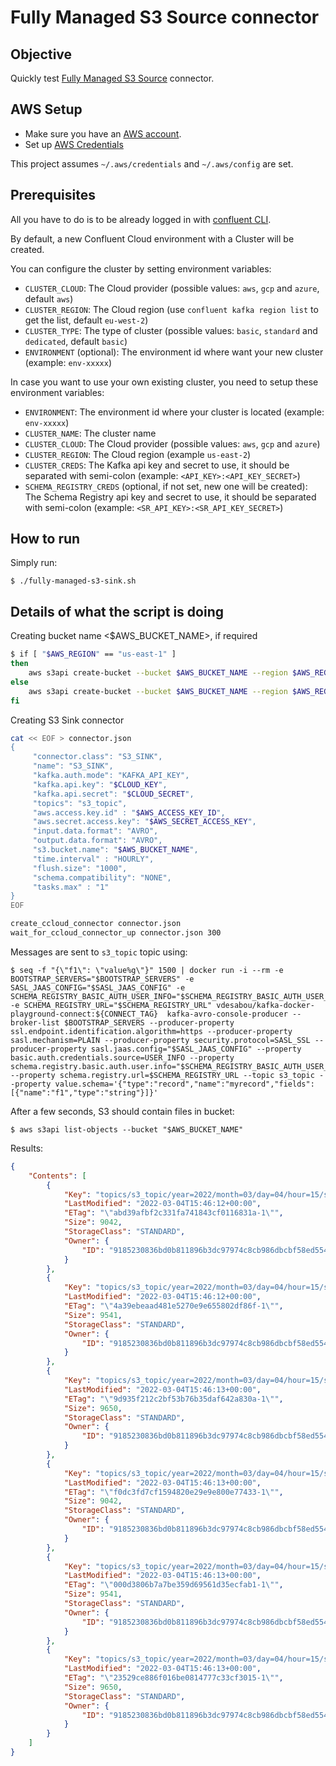 # Fully Managed S3 Source connector

## Objective

Quickly test [Fully Managed S3 Source](https://docs.confluent.io/cloud/current/connectors/cc-s3-source.html) connector.



## AWS Setup

* Make sure you have an [AWS account](https://docs.aws.amazon.com/streams/latest/dev/before-you-begin.html#setting-up-sign-up-for-aws).
* Set up [AWS Credentials](https://docs.confluent.io/current/connect/kafka-connect-kinesis/quickstart.html#aws-credentials)

This project assumes `~/.aws/credentials` and `~/.aws/config` are set.

## Prerequisites

All you have to do is to be already logged in with [confluent CLI](https://docs.confluent.io/confluent-cli/current/overview.html#confluent-cli-overview).

By default, a new Confluent Cloud environment with a Cluster will be created.

You can configure the cluster by setting environment variables:

* `CLUSTER_CLOUD`: The Cloud provider (possible values: `aws`, `gcp` and `azure`, default `aws`)
* `CLUSTER_REGION`: The Cloud region (use `confluent kafka region list` to get the list, default `eu-west-2`)
* `CLUSTER_TYPE`: The type of cluster (possible values: `basic`, `standard` and `dedicated`, default `basic`)
* `ENVIRONMENT` (optional): The environment id where want your new cluster (example: `env-xxxxx`) 

In case you want to use your own existing cluster, you need to setup these environment variables:

* `ENVIRONMENT`: The environment id where your cluster is located (example: `env-xxxxx`) 
* `CLUSTER_NAME`: The cluster name
* `CLUSTER_CLOUD`: The Cloud provider (possible values: `aws`, `gcp` and `azure`)
* `CLUSTER_REGION`: The Cloud region (example `us-east-2`)
* `CLUSTER_CREDS`: The Kafka api key and secret to use, it should be separated with semi-colon (example: `<API_KEY>:<API_KEY_SECRET>`)
* `SCHEMA_REGISTRY_CREDS` (optional, if not set, new one will be created): The Schema Registry api key and secret to use, it should be separated with semi-colon (example: `<SR_API_KEY>:<SR_API_KEY_SECRET>`)

## How to run

Simply run:

```
$ ./fully-managed-s3-sink.sh
```

## Details of what the script is doing

Creating bucket name <$AWS_BUCKET_NAME>, if required

```bash
$ if [ "$AWS_REGION" == "us-east-1" ]
then
    aws s3api create-bucket --bucket $AWS_BUCKET_NAME --region $AWS_REGION
else
    aws s3api create-bucket --bucket $AWS_BUCKET_NAME --region $AWS_REGION --create-bucket-configuration LocationConstraint=$AWS_REGION
fi
```


Creating S3 Sink connector

```bash
cat << EOF > connector.json
{
     "connector.class": "S3_SINK",
     "name": "S3_SINK",
     "kafka.auth.mode": "KAFKA_API_KEY",
     "kafka.api.key": "$CLOUD_KEY",
     "kafka.api.secret": "$CLOUD_SECRET",
     "topics": "s3_topic",
     "aws.access.key.id" : "$AWS_ACCESS_KEY_ID",
     "aws.secret.access.key": "$AWS_SECRET_ACCESS_KEY",
     "input.data.format": "AVRO",
     "output.data.format": "AVRO",
     "s3.bucket.name": "$AWS_BUCKET_NAME",
     "time.interval" : "HOURLY",
     "flush.size": "1000",
     "schema.compatibility": "NONE",
     "tasks.max" : "1"
}
EOF

create_ccloud_connector connector.json
wait_for_ccloud_connector_up connector.json 300
```

Messages are sent to `s3_topic` topic using:

```
$ seq -f "{\"f1\": \"value%g\"}" 1500 | docker run -i --rm -e BOOTSTRAP_SERVERS="$BOOTSTRAP_SERVERS" -e SASL_JAAS_CONFIG="$SASL_JAAS_CONFIG" -e SCHEMA_REGISTRY_BASIC_AUTH_USER_INFO="$SCHEMA_REGISTRY_BASIC_AUTH_USER_INFO" -e SCHEMA_REGISTRY_URL="$SCHEMA_REGISTRY_URL" vdesabou/kafka-docker-playground-connect:${CONNECT_TAG}  kafka-avro-console-producer --broker-list $BOOTSTRAP_SERVERS --producer-property ssl.endpoint.identification.algorithm=https --producer-property sasl.mechanism=PLAIN --producer-property security.protocol=SASL_SSL --producer-property sasl.jaas.config="$SASL_JAAS_CONFIG" --property basic.auth.credentials.source=USER_INFO --property schema.registry.basic.auth.user.info="$SCHEMA_REGISTRY_BASIC_AUTH_USER_INFO" --property schema.registry.url=$SCHEMA_REGISTRY_URL --topic s3_topic --property value.schema='{"type":"record","name":"myrecord","fields":[{"name":"f1","type":"string"}]}'
```

After a few seconds, S3 should contain files in bucket:

```
$ aws s3api list-objects --bucket "$AWS_BUCKET_NAME"
```

Results:

```json
{
    "Contents": [
        {
            "Key": "topics/s3_topic/year=2022/month=03/day=04/hour=15/s3_topic+0+0000000000.avro",
            "LastModified": "2022-03-04T15:46:12+00:00",
            "ETag": "\"abd39afbf2c331fa741843cf0116831a-1\"",
            "Size": 9042,
            "StorageClass": "STANDARD",
            "Owner": {
                "ID": "9185230836bd0b811896b3dc97974c8cb986dbcbf58ed554d6e9e6412a237e60"
            }
        },
        {
            "Key": "topics/s3_topic/year=2022/month=03/day=04/hour=15/s3_topic+0+0000001000.avro",
            "LastModified": "2022-03-04T15:46:12+00:00",
            "ETag": "\"4a39ebeaad481e5270e9e655802df86f-1\"",
            "Size": 9541,
            "StorageClass": "STANDARD",
            "Owner": {
                "ID": "9185230836bd0b811896b3dc97974c8cb986dbcbf58ed554d6e9e6412a237e60"
            }
        },
        {
            "Key": "topics/s3_topic/year=2022/month=03/day=04/hour=15/s3_topic+0+0000002000.avro",
            "LastModified": "2022-03-04T15:46:13+00:00",
            "ETag": "\"9d935f212c2bf53b76b35daf642a830a-1\"",
            "Size": 9650,
            "StorageClass": "STANDARD",
            "Owner": {
                "ID": "9185230836bd0b811896b3dc97974c8cb986dbcbf58ed554d6e9e6412a237e60"
            }
        },
        {
            "Key": "topics/s3_topic/year=2022/month=03/day=04/hour=15/s3_topic+0+0000003000.avro",
            "LastModified": "2022-03-04T15:46:13+00:00",
            "ETag": "\"f0dc3fd7cf1594820e29e9e800e77433-1\"",
            "Size": 9042,
            "StorageClass": "STANDARD",
            "Owner": {
                "ID": "9185230836bd0b811896b3dc97974c8cb986dbcbf58ed554d6e9e6412a237e60"
            }
        },
        {
            "Key": "topics/s3_topic/year=2022/month=03/day=04/hour=15/s3_topic+0+0000004000.avro",
            "LastModified": "2022-03-04T15:46:13+00:00",
            "ETag": "\"000d3806b7a7be359d69561d35ecfab1-1\"",
            "Size": 9541,
            "StorageClass": "STANDARD",
            "Owner": {
                "ID": "9185230836bd0b811896b3dc97974c8cb986dbcbf58ed554d6e9e6412a237e60"
            }
        },
        {
            "Key": "topics/s3_topic/year=2022/month=03/day=04/hour=15/s3_topic+0+0000005000.avro",
            "LastModified": "2022-03-04T15:46:13+00:00",
            "ETag": "\"23529ce886f016be0814777c33cf3015-1\"",
            "Size": 9650,
            "StorageClass": "STANDARD",
            "Owner": {
                "ID": "9185230836bd0b811896b3dc97974c8cb986dbcbf58ed554d6e9e6412a237e60"
            }
        }
    ]
}
```